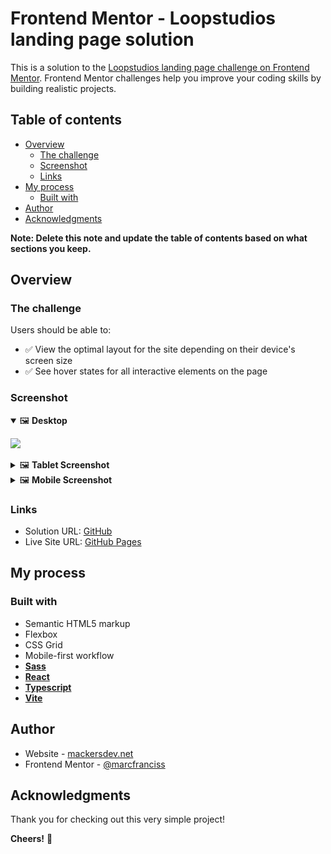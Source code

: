 # Frontend Mentor - Loopstudios landing page solution

This is a solution to the [Loopstudios landing page challenge on Frontend Mentor](https://www.frontendmentor.io/challenges/loopstudios-landing-page-N88J5Onjw). Frontend Mentor challenges help you improve your coding skills by building realistic projects.

## Table of contents

- [Overview](#overview)
  - [The challenge](#the-challenge)
  - [Screenshot](#screenshot)
  - [Links](#links)
- [My process](#my-process)
  - [Built with](#built-with)
- [Author](#author)
- [Acknowledgments](#acknowledgments)

**Note: Delete this note and update the table of contents based on what sections you keep.**

## Overview

### The challenge

Users should be able to:

- ✅ View the optimal layout for the site depending on their device's screen size
- ✅ See hover states for all interactive elements on the page

### Screenshot

<details open>
<summary>🖼️ <b>Desktop</b></summary>

![](./src/assets/screenshots/desktop-screenshot.png)

</details>

<details>
<summary>🖼️ <b>Tablet Screenshot</b></summary>

![](./src/assets/screenshots/tablet-screenshot.png)

</details>

<details>
<summary>🖼️ <b>Mobile Screenshot</b></summary>

![](./src/assets/screenshots/mobile-screenshot.png)

</details>

### Links

- Solution URL: [GitHub](https://github.com/marcfranciss/Loopstudios-landing-page.git)
- Live Site URL: [GitHub Pages](https://marcfranciss.github.io/Loopstudios-landing-page)

## My process

### Built with

- Semantic HTML5 markup
- Flexbox
- CSS Grid
- Mobile-first workflow
- **[Sass](https://sass-lang.com/documentation/)**
- **[React](https://reactjs.org/)**
- **[Typescript](https://www.typescriptlang.org/docs/handbook/intro.html)**
- **[Vite](https://vitejs.dev/guide/)**

## Author

- Website - [mackersdev.net](https://www.mackersdev.net)
- Frontend Mentor - [@marcfranciss](https://www.frontendmentor.io/profile/marcfranciss)

## Acknowledgments

Thank you for checking out this very simple project!

**Cheers!** 🍻
